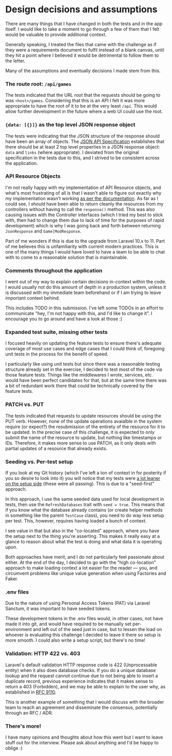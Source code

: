 # Design decisions and assumptions

There are many things that I have changed in both the tests and in the app itself. I would like to take a moment
to go through a few of them that I felt would be valuable to provide additional context.

Generally speaking, I treated the files that came with the challenge as if they were a requirements document to fulfil
instead of a blank canvas, until they hit a point where I believed it would be detrimental to follow them to the letter.

Many of the assumptions and eventually decisions I made stem from this.

### The route root: `/api/games`

The tests indicated that the URL root that the requests should be going to was `<host>/games`. Considering that this is
an API I felt it was more appropriate to have the root of it to be at the very least `/api`. This would allow further
development in the future where a web UI could use the root.

### `{data: [{}]}` as the top level JSON response object

The tests were indicating that the JSON structure of the response should have been an array of objects. The 
[JSON API Specification] establishes that there should be at least 2 top level properties in a JSON response object: 
`data` and `links` (where appropriate). I deviated from the original specification in the tests due to this, and I
strived to be consistent across the application.

[JSON API Specification]: https://jsonapi.org/format/#fetching-resources-responses

### API Resource Objects

I'm not really happy with my implementation of API Resource objects, and what's most frustrating of all is that I wasn't
able to figure out exactly why my implementation wasn't working [as per the documentation](https://laravel.com/docs/11.x/eloquent-resources#resource-collections). As far as I could see, I _should_ have been able to return cleanly the
resources from my controllers without having to call the `response()` method. This was also causing issues
with the Controller interfaces (which I tried my best to stick with, then had to change them due to lack of time for the
purposes of rapid development) which is why I was going back and forth between returning `JsonResponse` and `Game|ModResponse`.

Part of me wonders if this is due to the upgrade from Laravel 10.x to 11. Part of me believes this is unfamiliarity with
current modern practices. This is one of the many things I would have loved to have a team to be able to chat with
to come to a reasonable solution that is maintainable.

### Comments throughout the application

I went out of my way to explain certain decisions in-context within the code. I would usually not do this amount of depth
in a production system, unless it is discussed with my immediate team beforehand or if I am trying to leave important
context behind.

This includes TODO in this submission. I've left some TODOs in an effort to communicate "hey, I'm not happy with this,
and I'd like to change it". I encourage you to go around and have a look at those :)

### Expanded test suite, missing other tests

I focused heavily on updating the feature tests to ensure there's adequate coverage of most use cases and edge cases
that I could think of, foregoing unit tests in the process for the benefit of speed.

I particularly like using unit tests but since there was a reasonable testing structure already set in the exercise, I
decided to test most of the code via those feature tests. Things like the middlewares I wrote, services, etc. would have
been perfect candidates for that, but at the same time there was a bit of redundant work there that could be technically
covered by the feature tests.

### PATCH vs. PUT

The tests indicated that requests to update resources should be using the PUT verb. However, none of the update
operations avaialble in the system require (or expect?) the resubmission of the entirety of the resource for it to be
updated. In the precise case of this challenge, it is expected to only submit the name of the resource to update,
but nothing like timestamps or IDs. Therefore, it makes more sense to use PATCH, as it only deals with partial updates
of a resource that already exists.

### Seeding vs. Per-test setup

If you look at my Git history (which I've left a ton of context in for posterity if you so desire to look into it)
you will notice that my tests were [a lot leaner on the setup side][older GameTest.php] (these were all passing).
This is due to a "seed-first" approach.

In this approach, I use the same seeded data used for local development in tests, then use the `RefreshDatabases` trait with
`seed = true`. This means that if you know what the database already contains (or create helper methods in something like
the parent `TestCase` class), you need to do way less setup per test. This, however, requires having loaded a bunch of
context.

I see value in that but also in the "co-located" approach, where you have the setup next to the thing you're asserting.
This makes it really easy at a glance to reason about what the test is doing and what data it is operating upon.

Both approaches have merit, and I do not particularly feel passionate about either. At the end of the day, I decided to
go with the "high co-location" approach to make loading context a lot easier for the reader — you, and circumvent
problems like unique value generation when using Factories and Faker. 

[older GameTest.php]: https://github.com/AeroCross/modiocc/blob/03e940842db82d2df00b07f6ea1e4016858be43e/tests/Feature/GameTest.php#L93-L100

### .env files

Due to the nature of using Personal Access Tokens (PAT) via Laravel Sanctum, it was important to have seeded tokens.

These development tokens in the .env files would, in other cases, not have made it into git, and would have required
to be manually set per-environment and left out of the seed just in case, but to lessen the load on whoever is evaluating
this challenge I decided to leave it there so setup is more smooth. I could also write a setup script, but there's no time!

### Validation: HTTP 422 vs. 403

Laravel's default validation HTTP response code is 422 (Unprocessable entity) when it also does database checks.
If you do a unique database lookup and the request cannot continue due to not being able to insert
a duplicate record, previous experience indicates that it makes sense to return a 403 (Forbidden), and we may be able
to explain to the user why, as established in [RFC 9110](https://httpwg.org/specs/rfc9110.html#status.403).

This is another example of something that I would discuss with the broader team to reach an agreement and disseminate
the consensus, potentially through an RFC / ADR.

### There's more!

I have many opinions and thoughts about how this went but I want to leave stuff out for the interview. Please ask about
anything and I'd be happy to oblige :) 
